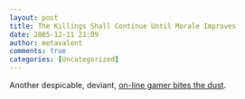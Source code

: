 ```yaml
---
layout: post
title: The Killings Shall Continue Until Morale Improves
date: 2005-12-11 21:09
author: metavalent
comments: true
categories: [Uncategorized]
---
```

Another despicable, deviant, <a href="http://news.yahoo.com/s/afp/20051209/tc_afp/skoreacomputerdeath_051209110606">on-line gamer bites the dust</a>.
